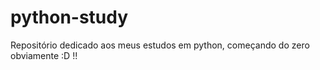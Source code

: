 # python-study
 Repositório dedicado aos meus estudos em python, começando do zero obviamente :D !!
